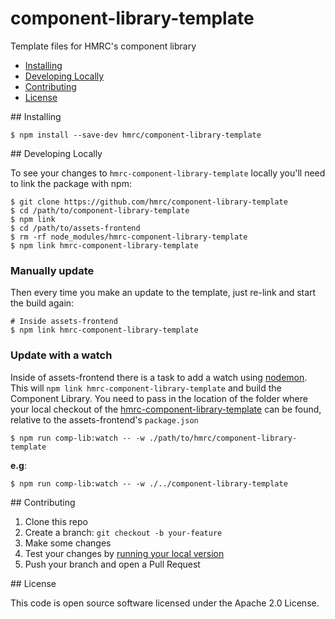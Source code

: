 # component-library-template

Template files for HMRC's component library

- [Installing](#installing)
- [Developing Locally](#requirements)
- [Contributing](#contributing)
- [License](#license)

<a name="installing">
## Installing

```
$ npm install --save-dev hmrc/component-library-template
```

<a name="developing-locally">
## Developing Locally

To see your changes to `hmrc-component-library-template` locally you'll need to link the package with npm:

```
$ git clone https://github.com/hmrc/component-library-template
$ cd /path/to/component-library-template
$ npm link
$ cd /path/to/assets-frontend
$ rm -rf node_modules/hmrc-component-library-template
$ npm link hmrc-component-library-template
```

### Manually update
Then every time you make an update to the template, just re-link and start the build again:

```
# Inside assets-frontend
$ npm link hmrc-component-library-template
```

### Update with a watch
Inside of assets-frontend there is a task to add a watch using [nodemon](https://github.com/remy/nodemon). 
This will `npm link hmrc-component-library-template` and build the Component Library. 
You need to pass in the location of the folder where your local checkout of the [hmrc-component-library-template](https://github.com/hmrc/component-library-template/)
can be found, relative to the assets-frontend's `package.json`

```
$ npm run comp-lib:watch -- -w ./path/to/hmrc/component-library-template
```
**e.g**:
```
$ npm run comp-lib:watch -- -w ./../component-library-template
```

<a name="contributing">
## Contributing

1. Clone this repo
2. Create a branch: `git checkout -b your-feature`
3. Make some changes
4. Test your changes by [running your local version](#developing-locally)
5. Push your branch and open a Pull Request

<a name="license">
## License

This code is open source software licensed under the Apache 2.0 License.
